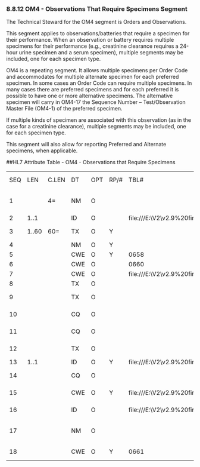 ### 8.8.12 OM4 - Observations That Require Specimens Segment

The Technical Steward for the OM4 segment is Orders and Observations.

This segment applies to observations/batteries that require a specimen for their performance. When an observation or battery requires multiple specimens for their performance (e.g., creatinine clearance requires a 24-hour urine specimen and a serum specimen), multiple segments may be included, one for each specimen type.

OM4 is a repeating segment. It allows multiple specimens per Order Code and accommodates for multiple alternate specimen for each preferred specimen. In some cases an Order Code can require multiple specimens. In many cases there are preferred specimens and for each preferred it is possible to have one or more alternative specimens. The alternative specimen will carry in OM4-17 the Sequence Number – Test/Observation Master File (OM4-1) of the preferred specimen.

If multiple kinds of specimen are associated with this observation (as in the case for a creatinine clearance), multiple segments may be included, one for each specimen type.

This segment will also allow for reporting Preferred and Alternate specimens, when applicable.

##HL7 Attribute Table - OM4 - Observations that Require Specimens

|     |     |     |     |     |     |     |     |     |
| --- | --- | --- | --- | --- | --- | --- | --- | --- |
| SEQ | LEN | C.LEN | DT | OPT | RP/# | TBL# | ITEM # | ELEMENT NAME |
| 1 |  | 4= | NM | O |  |  | 00586 | Sequence Number - Test/Observation Master File |
| 2 | 1..1 |  | ID | O |  | file:///E:\V2\v2.9%20final%20Nov%20from%20Frank\V29_CH02C_Tables.docx#HL70170[0170] | 00642 | Derived Specimen |
| 3 | 1..60 | 60= | TX | O | Y |  | 00643 | Container Description |
| 4 |  |  | NM | O | Y |  | 00644 | Container Volume |
| 5 |  |  | CWE | O | Y | 0658 | 00645 | Container Units |
| 6 |  |  | CWE | O |  | 0660 | 00646 | Specimen |
| 7 |  |  | CWE | O |  | file:///E:\V2\v2.9%20final%20Nov%20from%20Frank\V29_CH02C_Tables.docx#HL70371[0371] | 00647 | Additive |
| 8 |  |  | TX | O |  |  | 00648 | Preparation |
| 9 |  |  | TX | O |  |  | 00649 | Special Handling Requirements |
| 10 |  |  | CQ | O |  |  | 00650 | Normal Collection Volume |
| 11 |  |  | CQ | O |  |  | 00651 | Minimum Collection Volume |
| 12 |  |  | TX | O |  |  | 00652 | Specimen Requirements |
| 13 | 1..1 |  | ID | O | Y | file:///E:\V2\v2.9%20final%20Nov%20from%20Frank\V29_CH02C_Tables.docx#HL70027[0027] | 00653 | Specimen Priorities |
| 14 |  |  | CQ | O |  |  | 00654 | Specimen Retention Time |
| 15 |  |  | CWE | O | Y | file:///E:\V2\v2.9%20final%20Nov%20from%20Frank\V29_CH02C_Tables.docx#HL70376[0376] | 01908 | Specimen Handling Code |
| 16 |  |  | ID | O |  | file:///E:\V2\v2.9%20final%20Nov%20from%20Frank\V29_CH02C_Tables.docx#HL70920[0920] | 03311 | Specimen Preference |
| 17 |  |  | NM | O |  |  | 03312 | Preferred Specimen/Attribture Sequence ID |
| 18 |  |  | CWE | O | Y | 0661 | 01539 | Taxonomic Classification Code |
